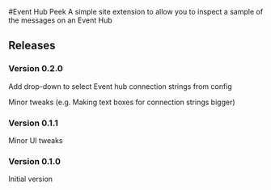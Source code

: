 #Event Hub Peek
A simple site extension to allow you to inspect a sample of the messages on an Event Hub

## Releases
### Version 0.2.0
Add drop-down to select Event hub connection strings from config

Minor tweaks (e.g. Making text boxes for connection strings bigger)

### Version 0.1.1
Minor UI tweaks


### Version 0.1.0
Initial version